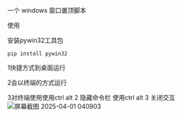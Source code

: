 一个 windows 窗口置顶脚本

使用

安装pywin32工具包

```pip install pywin32```

1快捷方式到桌面运行

2会以终端的方式运行

3对终端使用使用ctrl alt 2 隐藏命令栏
  使用ctrl alt 3 关闭交互
![屏幕截图 2025-04-01 040903](https://github.com/user-attachments/assets/be860697-91e0-4375-ba37-47904601b5fe)

